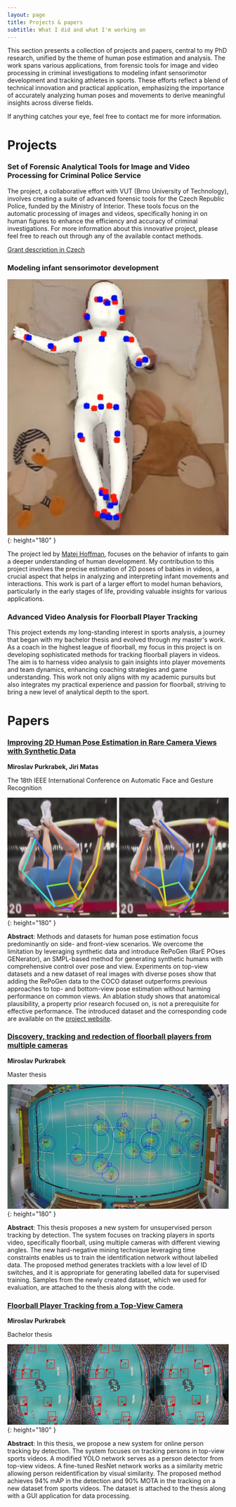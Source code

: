 ```yaml
---
layout: page
title: Projects & papers
subtitle: What I did and what I'm working on
---
```


This section presents a collection of projects and papers, central to my PhD research, unified by the theme of human pose estimation and analysis. The work spans various applications, from forensic tools for image and video processing in criminal investigations to modeling infant sensorimotor development and tracking athletes in sports. These efforts reflect a blend of technical innovation and practical application, emphasizing the importance of accurately analyzing human poses and movements to derive meaningful insights across diverse fields.

If anything catches your eye, feel free to contact me for more information.


# Projects

### Set of Forensic Analytical Tools for Image and Video Processing for Criminal Police Service

The project, a collaborative effort with VUT (Brno University of Technology), involves creating a suite of advanced forensic tools for the Czech Republic Police, funded by the Ministry of Interior. These tools focus on the automatic processing of images and videos, specifically honing in on human figures to enhance the efficiency and accuracy of criminal investigations. For more information about this innovative project, please feel free to reach out through any of the available contact methods.

[Grant description in Czech](https://starfos.tacr.cz/cs/projekty/VJ02010041)


### Modeling infant sensorimotor development

![](/assets/img/Infants_image.png){: height="180" }


The project led by [Matej Hoffman](https://sites.google.com/site/matejhof), focuses on the behavior of infants to gain a deeper understanding of human development. My contribution to this project involves the precise estimation of 2D poses of babies in videos, a crucial aspect that helps in analyzing and interpreting infant movements and interactions. This work is part of a larger effort to model human behaviors, particularly in the early stages of life, providing valuable insights for various applications.

### Advanced Video Analysis for Floorball Player Tracking

This project extends my long-standing interest in sports analysis, a journey that began with my bachelor thesis and evolved through my master's work. As a coach in the highest league of floorball, my focus in this project is on developing sophisticated methods for tracking floorball players in videos. The aim is to harness video analysis to gain insights into player movements and team dynamics, enhancing coaching strategies and game understanding. This work not only aligns with my academic pursuits but also integrates my practical experience and passion for floorball, striving to bring a new level of analytical depth to the sport.


# Papers

### [Improving 2D Human Pose Estimation in Rare Camera Views with Synthetic Data](https://mirapurkrabek.github.io/RePoGen-paper/)
**Miroslav Purkrabek, Jiri Matas**

The 18th IEEE International Conference on Automatic Face and Gesture Recognition

![](/assets/img/RePoGen_image.png){: height="180" }


**Abstract**: Methods and datasets for human pose estimation focus predominantly on side- and front-view scenarios. We overcome the limitation by leveraging synthetic data and introduce RePoGen (RarE POses GENerator), an SMPL-based method for generating synthetic humans with comprehensive control over pose and view. Experiments on top-view datasets and a new dataset of real images with diverse poses show that adding the RePoGen data to the COCO dataset outperforms previous approaches to top- and bottom-view pose estimation without harming performance on common views. An ablation study shows that anatomical plausibility, a property prior research focused on, is not a prerequisite for effective performance. The introduced dataset and the corresponding code are available on the [project website](https://mirapurkrabek.github.io/RePoGen-paper/).


### [Discovery, tracking and redection of floorball players from multiple cameras](https://dspace.cvut.cz/handle/10467/101411)
**Miroslav Purkrabek**

Master thesis

![](/assets/img/master_image.png){: height="180" }


**Abstract**: This thesis proposes a new system for unsupervised person tracking by detection. The system focuses on tracking players in sports video, specifically floorball, using multiple cameras with different viewing angles. The new hard-negative mining technique leveraging time constraints enables us to train the identification network without labelled data. The proposed method generates tracklets with a low level of ID switches, and it is appropriate for generating labelled data for supervised training. Samples from the newly created dataset, which we used for evaluation, are attached to the thesis along with the code.


### [Floorball Player Tracking from a Top-View Camera](https://dspace.cvut.cz/handle/10467/87891)
**Miroslav Purkrabek**

Bachelor thesis

![](/assets/img/bachelor_image.png){: height="180" }

**Abstract**: In this thesis, we propose a new system for online person tracking by detection. The system focuses on tracking persons in top-view sports videos. A modified YOLO network serves as a person detector from top-view videos. A fine-tuned ResNet network works as a similarity metric allowing person reidentification by visual similarity. The proposed method achieves 94% mAP in the detection and 90% MOTA in the tracking on a new dataset from sports videos. The dataset is attached to the thesis along with a GUI application for data processing.
